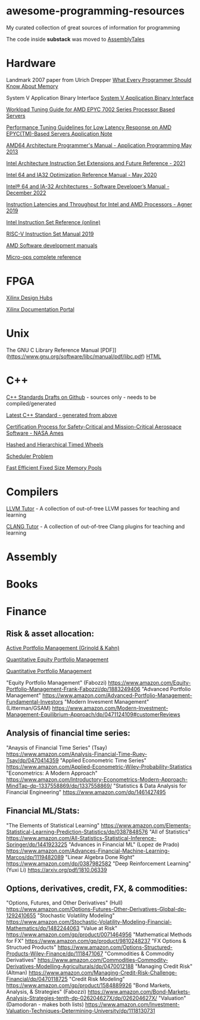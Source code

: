 # awesome-programming-resources

My curated collection of great sources of information for programming

The code inside **substack** was moved to [AssemblyTales](https://github.com/HFTrader/AssemblyTales)

# Hardware 
Landmark 2007 paper from Ulrich Drepper 
[What Every Programmer Should Know About Memory](papers/cpumemory.pdf)

System V Application Binary Interface 
[System V Application Binary Interface](papers/x86-64-psABI-1.0.pdf)

[Workload Tuning Guide for AMD EPYC 7002 Series Processor Based Servers](https://developer.amd.com/wp-content/resources/56745_0.75.pdf)

[Performance Tuning Guidelines for Low Latency Response on AMD EPYC(TM)-Based Servers Application Note](https://www.amd.com/system/files/TechDocs/56263-EPYC-performance-tuning-app-note.pdf)

[AMD64 Architecture Programmer's Manual - Application Programming May 2013](papers/24592_APM_v11.pdf)

[Intel Architecture Instruction Set Extensions and Future Reference - 2021](papers/architecture-instruction-set-extensions-programming-reference.pdf)

[Intel 64 and IA32 Optimization Reference Manual - May 2020](papers/64-ia-32-architectures-optimization-manual.pdf)

[Intel® 64 and IA-32 Architectures - Software Developer’s Manual - December 2022](papers/325462-sdm-vol-1-2abcd-3abcd.pdf)

[Instruction Latencies and Throughput for Intel and AMD Processors - Agner 2019](papers/x86-timing.pdf)

[Intel Instruction Set Reference (online)](https://www.intel.com/content/www/us/en/docs/programmable/683836/current/instruction-set-reference-37798.html)

[RISC-V Instruction Set Manual 2019](papers/riscv-spec.pdf)

[AMD Software development manuals](https://developer.amd.com/resources/developer-guides-manuals/)

[Micro-ops complete reference](https://uops.info/)

# FPGA

[Xilinx Design Hubs](https://www.xilinx.com/support/documentation-navigation/design-hubs.html)

[Xilinx Documentation Portal](https://docs.xilinx.com/home)

# Unix

The GNU C Library Reference Manual [PDF]](https://www.gnu.org/software/libc/manual/pdf/libc.pdf) [HTML](https://www.gnu.org/software/libc/manual/html_mono/libc.html)

# C++

[C++ Standards Drafts on Github](https://github.com/cplusplus/draft) - sources only - needs to be compiled/generated

[Latest C++ Standard - generated from above](https://eel.is/c++draft/)

[Certification Process for Safety-Critical and Mission-Critical Aerospace Software - NASA Ames](papers/20040014965.pdf)

[Hashed and Hierarchical Timed Wheels](papers/sosp87-timing-wheels.pdf)

[Scheduler Problem](papers/scheduler_problem.png)

[Fast Efficient Fixed Size Memory Pools](papers/computation_tools_2012_1_10_80006.pdf)

# Compilers

[LLVM Tutor](https://github.com/banach-space/llvm-tutor) - A collection of out-of-tree LLVM passes for teaching and learning 

[CLANG Tutor](https://github.com/banach-space/clang-tutor) - A collection of out-of-tree Clang plugins for teaching and learning 


# Assembly

# Books

# Finance

## Risk & asset allocation: 

[Active Portfolio Management (Grinold & Kahn)](https://www.amazon.com/Active-Portfolio-Management-Quantitative-Controlling/dp/0070248826)

[Quantitative Equity Portfolio Management]( https://www.amazon.com/Quantitative-Equity-Portfolio-Management-Second-ebook/dp/B09KF52TKD)

[Quantitative Portfolio Management](https://www.amazon.com/Quantitative-Portfolio-Management-Statistical-Arbitrage )

"Equity Portfolio Management" (Fabozzi) https://www.amazon.com/Equity-Portfolio-Management-Frank-Fabozzi/dp/1883249406 
"Advanced Portfolio Management" https://www.amazon.com/Advanced-Portfolio-Management-Fundamental-Investors
"Modern Invesment Management" (Litterman/GSAM) https://www.amazon.com/Modern-Investment-Management-Equilibrium-Approach/dp/0471124109#customerReviews 

## Analysis of financial time series:

"Anaysis of Financial Time Series" (Tsay) https://www.amazon.com/Analysis-Financial-Time-Ruey-Tsay/dp/0470414359
"Applied Econometric Time Series" https://www.amazon.com/Applied-Econometric-Wiley-Probability-Statistics 
"Econometrics: A Modern Approach" https://www.amazon.com/Introductory-Econometrics-Modern-Approach-MindTap-dp-1337558869/dp/1337558869/
"Statistics & Data Analysis for Financial Engineering" https://www.amazon.com/dp/1461427495

## Financial ML/Stats:

"The Elements of Statistical Learning" https://www.amazon.com/Elements-Statistical-Learning-Prediction-Statistics/dp/0387848576
"All of Statistics" https://www.amazon.com/All-Statistics-Statistical-Inference-Springer/dp/1441923225 
"Advances in Financial ML" (Lopez de Prado) https://www.amazon.com/Advances-Financial-Machine-Learning-Marcos/dp/1119482089
"Linear Algebra Done Right" https://www.amazon.com/dp/0387982582
"Deep Reinforcement Learning" (Yuxi Li) https://arxiv.org/pdf/1810.06339

## Options, derivatives, credit, FX, & commodities: 

"Options, Futures, and Other Derivatives" (Hull) https://www.amazon.com/Options-Futures-Other-Derivatives-Global-dp-1292410655
"Stochastic Volatility Modeling" https://www.amazon.com/Stochastic-Volatility-Modeling-Financial-Mathematics/dp/1482244063
"Value at Risk" https://www.amazon.com/gp/product/0071464956
"Mathematical Methods for FX" https://www.amazon.com/gp/product/9810248237
"FX Options & Structued Products" https://www.amazon.com/Options-Structured-Products-Wiley-Finance/dp/1118471067 
"Commodities & Commodity Derivatives" https://www.amazon.com/Commodities-Commodity-Derivatives-Modelling-Agriculturals/dp/0470012188 
"Managing Credit Risk" (Altman) https://www.amazon.com/Managing-Credit-Risk-Challenge-Financial/dp/0470118725 
"Credit Risk Modeling" https://www.amazon.com/gp/product/1584889926
"Bond Markets, Analysis, & Strategies" (Fabozzi) https://www.amazon.com/Bond-Markets-Analysis-Strategies-tenth-dp-026204627X/dp/026204627X/ 
"Valuation" (Damodoran - makes both lists) https://www.amazon.com/Investment-Valuation-Techniques-Determining-University/dp/1118130731
